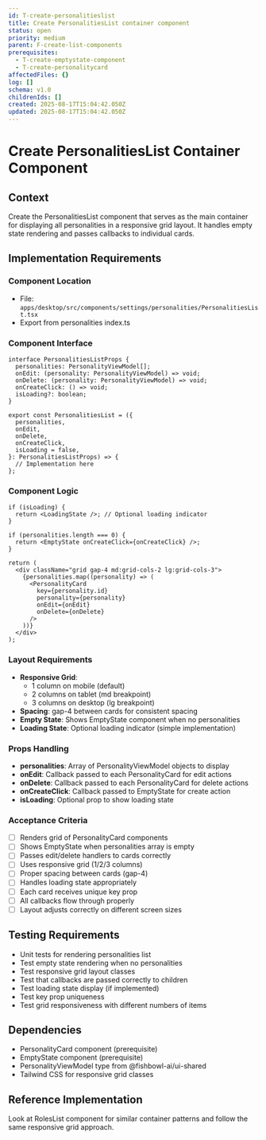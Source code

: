 ```yaml
---
id: T-create-personalitieslist
title: Create PersonalitiesList container component
status: open
priority: medium
parent: F-create-list-components
prerequisites:
  - T-create-emptystate-component
  - T-create-personalitycard
affectedFiles: {}
log: []
schema: v1.0
childrenIds: []
created: 2025-08-17T15:04:42.050Z
updated: 2025-08-17T15:04:42.050Z
---
```


# Create PersonalitiesList Container Component

## Context

Create the PersonalitiesList component that serves as the main container for displaying all personalities in a responsive grid layout. It handles empty state rendering and passes callbacks to individual cards.

## Implementation Requirements

### Component Location

- File: `apps/desktop/src/components/settings/personalities/PersonalitiesList.tsx`
- Export from personalities index.ts

### Component Interface

```tsx
interface PersonalitiesListProps {
  personalities: PersonalityViewModel[];
  onEdit: (personality: PersonalityViewModel) => void;
  onDelete: (personality: PersonalityViewModel) => void;
  onCreateClick: () => void;
  isLoading?: boolean;
}

export const PersonalitiesList = ({
  personalities,
  onEdit,
  onDelete,
  onCreateClick,
  isLoading = false,
}: PersonalitiesListProps) => {
  // Implementation here
};
```

### Component Logic

```tsx
if (isLoading) {
  return <LoadingState />; // Optional loading indicator
}

if (personalities.length === 0) {
  return <EmptyState onCreateClick={onCreateClick} />;
}

return (
  <div className="grid gap-4 md:grid-cols-2 lg:grid-cols-3">
    {personalities.map((personality) => (
      <PersonalityCard
        key={personality.id}
        personality={personality}
        onEdit={onEdit}
        onDelete={onDelete}
      />
    ))}
  </div>
);
```

### Layout Requirements

- **Responsive Grid**:
  - 1 column on mobile (default)
  - 2 columns on tablet (md breakpoint)
  - 3 columns on desktop (lg breakpoint)
- **Spacing**: gap-4 between cards for consistent spacing
- **Empty State**: Shows EmptyState component when no personalities
- **Loading State**: Optional loading indicator (simple implementation)

### Props Handling

- **personalities**: Array of PersonalityViewModel objects to display
- **onEdit**: Callback passed to each PersonalityCard for edit actions
- **onDelete**: Callback passed to each PersonalityCard for delete actions
- **onCreateClick**: Callback passed to EmptyState for create action
- **isLoading**: Optional prop to show loading state

### Acceptance Criteria

- [ ] Renders grid of PersonalityCard components
- [ ] Shows EmptyState when personalities array is empty
- [ ] Passes edit/delete handlers to cards correctly
- [ ] Uses responsive grid (1/2/3 columns)
- [ ] Proper spacing between cards (gap-4)
- [ ] Handles loading state appropriately
- [ ] Each card receives unique key prop
- [ ] All callbacks flow through properly
- [ ] Layout adjusts correctly on different screen sizes

## Testing Requirements

- Unit tests for rendering personalities list
- Test empty state rendering when no personalities
- Test responsive grid layout classes
- Test that callbacks are passed correctly to children
- Test loading state display (if implemented)
- Test key prop uniqueness
- Test grid responsiveness with different numbers of items

## Dependencies

- PersonalityCard component (prerequisite)
- EmptyState component (prerequisite)
- PersonalityViewModel type from @fishbowl-ai/ui-shared
- Tailwind CSS for responsive grid classes

## Reference Implementation

Look at RolesList component for similar container patterns and follow the same responsive grid approach.
